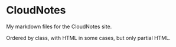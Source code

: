 CloudNotes
==========

My markdown files for the CloudNotes site.

Ordered by class, with HTML in some cases, but only partial HTML.


